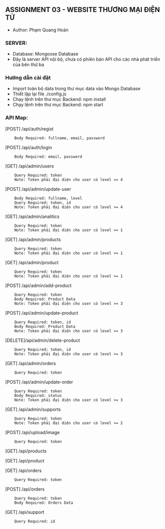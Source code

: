 ## ASSIGNMENT 03 - WEBSITE THƯƠNG MẠI ĐIỆN TỬ
- Author: Phạm Quang Hoàn

### SERVER:
- Database: Mongoose Database
- Đây là server API nội bộ, chưa có phiên bản API cho các nhà phát triển của bên thứ ba

### Hướng dẫn cài đặt
- Import toàn bộ data trong thư mục data vào Mongo Database
- Thiết lập lại file ./config.js
- Chạy lệnh trên thư mục Backend: npm install
- Chạy lệnh trên thư mục Backend: npm start

### API Map:

[POST]  /api/auth/regist

        Body Required: fullname, email, password


[POST]  /api/auth/login

        Body Required: email, password


[GET]   /api/admin/users

        Query Required: token
        Note: Token phải đại diện cho user có level >= 4


[POST]  /api/admin/update-user

        Body Required: fullname, level
        Query Required: token, id
        Note: Token phải đại diện cho user có level >= 4


[GET]   /api/admin/analitics

        Query Required: token
        Note: Token phải đại diện cho user có level >= 1


[GET]   /api/admin/products

        Query Required: token
        Note: Token phải đại diện cho user có level >= 1


[GET]   /api/admin/product

        Query Required: token
        Note: Token phải đại diện cho user có level >= 1


[POST]  /api/admin/add-product

        Query Required: token
        Body Required: Product Data
        Note: Token phải đại diện cho user có level >= 3


[POST]  /api/admin/update-product

        Query Required: token, id
        Body Required: Product Data
        Note: Token phải đại diện cho user có level >= 3


[DELETE]/api/admin/delete-product

        Query Required: token, id
        Note: Token phải đại diện cho user có level >= 3


[GET]   /api/admin/orders

        Query Required: token


[POST]  /api/admin/update-order

        Query Required: token
        Body Required: status
        Note: Token phải đại diện cho user có level >= 3


[GET]   /api/admin/supports

        Query Required: token
        Note: Token phải đại diện cho user có level >= 2


[POST]  /api/upload/image

        Query Required: token


[GET]   /api/products


[GET]   /api/product


[GET]   /api/orders

        Query Required: token


[POST]  /api/orders

        Query Required: token
        Body Required: Orders Data


[GET]   /api/support

        Query Required: id
